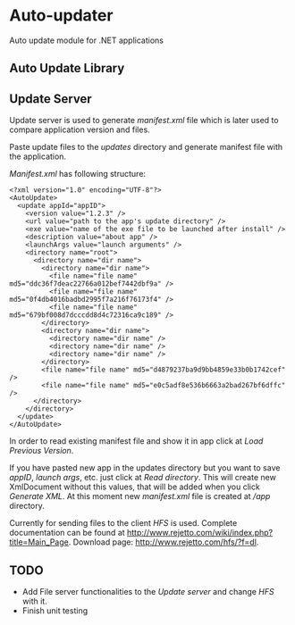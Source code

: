 # Auto-updater

Auto update module for .NET applications

## Auto Update Library



## Update Server

Update server is used to generate *manifest.xml* file which is later used to compare application version and files.

Paste update files to the *updates* directory and generate manifest file with the application. 

*Manifest.xml* has following structure:

```
<?xml version="1.0" encoding="UTF-8"?>
<AutoUpdate>
  <update appId="appID">
    <version value="1.2.3" />
    <url value="path to the app's update directory" />
    <exe value="name of the exe file to be launched after install" />
    <description value="about app" />
    <launchArgs value="launch arguments" />
    <directory name="root">
      <directory name="dir name">
        <directory name="dir name">
          <file name="file name" md5="ddc36f7deac22766a012bef7442dbf9a" />
          <file name="file name" md5="0f4db4016badbd2995f7a216f76173f4" />
          <file name="file name" md5="679bf008d7dcccdd8d4c72316ca9c189" />
        </directory>
        <directory name="dir name">
          <directory name="dir name" />
          <directory name="dir name" />
          <directory name="dir name" />
        </directory>
        <file name="file name" md5="d4879237ba9d9bb4859e33b0b1742cef" />
        <file name="file name" md5="e0c5adf8e536b6663a2bad267bf6dffc" />
      </directory>
    </directory>
  </update>
</AutoUpdate>
```
In order to read existing manifest file and show it in app click at *Load Previous Version*.

If you have pasted new app in the updates directory but you want to save *appID*, *launch args*, etc. just click at *Read directory*. This will create new XmlDocument without this values, that will be added when you click *Generate XML*. At this moment new *manifest.xml* file is created at */app* directory.

Currently for sending files to the client *HFS* is used. 
Complete documentation can be found at http://www.rejetto.com/wiki/index.php?title=Main_Page.
Download page: http://www.rejetto.com/hfs/?f=dl.

## TODO
- Add File server functionalities to the *Update server* and change *HFS* with it.
- Finish unit testing
